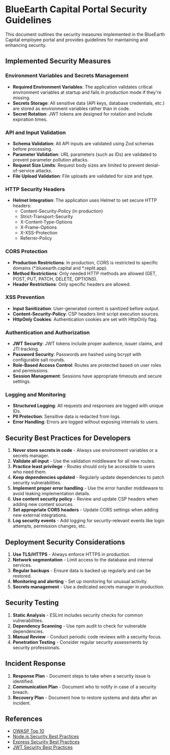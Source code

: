 # BlueEarth Capital Portal Security Guidelines

This document outlines the security measures implemented in the BlueEarth Capital employee portal and provides guidelines for maintaining and enhancing security.

## Implemented Security Measures

### Environment Variables and Secrets Management

- **Required Environment Variables**: The application validates critical environment variables at startup and fails in production mode if they're missing.
- **Secrets Storage**: All sensitive data (API keys, database credentials, etc.) are stored as environment variables rather than in code.
- **Secret Rotation**: JWT tokens are designed for rotation and include expiration times.

### API and Input Validation

- **Schema Validation**: All API inputs are validated using Zod schemas before processing.
- **Parameter Validation**: URL parameters (such as IDs) are validated to prevent parameter pollution attacks.
- **Request Size Limits**: Request body sizes are limited to prevent denial-of-service attacks.
- **File Upload Validation**: File uploads are validated for size and type.

### HTTP Security Headers

- **Helmet Integration**: The application uses Helmet to set secure HTTP headers:
  - Content-Security-Policy (in production)
  - Strict-Transport-Security
  - X-Content-Type-Options
  - X-Frame-Options
  - X-XSS-Protection
  - Referrer-Policy

### CORS Protection

- **Production Restrictions**: In production, CORS is restricted to specific domains (*.blueearth.capital and *.replit.app).
- **Method Restrictions**: Only needed HTTP methods are allowed (GET, POST, PUT, PATCH, DELETE, OPTIONS).
- **Header Restrictions**: Only specific headers are allowed.

### XSS Prevention

- **Input Sanitization**: User-generated content is sanitized before output.
- **Content-Security-Policy**: CSP headers limit script execution sources.
- **HttpOnly Cookies**: Authentication cookies are set with HttpOnly flag.

### Authentication and Authorization

- **JWT Security**: JWT tokens include proper audience, issuer claims, and JTI tracking.
- **Password Security**: Passwords are hashed using bcrypt with configurable salt rounds.
- **Role-Based Access Control**: Routes are protected based on user roles and permissions.
- **Session Management**: Sessions have appropriate timeouts and secure settings.

### Logging and Monitoring

- **Structured Logging**: All requests and responses are logged with unique IDs.
- **PII Protection**: Sensitive data is redacted from logs.
- **Error Handling**: Errors are logged without exposing internals to users.

## Security Best Practices for Developers

1. **Never store secrets in code** - Always use environment variables or a secrets manager.
2. **Validate all input** - Use the validation middleware for all new routes.
3. **Practice least privilege** - Routes should only be accessible to users who need them.
4. **Keep dependencies updated** - Regularly update dependencies to patch security vulnerabilities.
5. **Implement proper error handling** - Use the error handler middleware to avoid leaking implementation details.
6. **Use content security policy** - Review and update CSP headers when adding new content sources.
7. **Set appropriate CORS headers** - Update CORS settings when adding new external integrations.
8. **Log security events** - Add logging for security-relevant events like login attempts, permission changes, etc.

## Deployment Security Considerations

1. **Use TLS/HTTPS** - Always enforce HTTPS in production.
2. **Network segmentation** - Limit access to the database and internal services.
3. **Regular backups** - Ensure data is backed up regularly and can be restored.
4. **Monitoring and alerting** - Set up monitoring for unusual activity.
5. **Secrets management** - Use a dedicated secrets manager in production.

## Security Testing

1. **Static Analysis** - ESLint includes security checks for common vulnerabilities.
2. **Dependency Scanning** - Use npm audit to check for vulnerable dependencies.
3. **Manual Review** - Conduct periodic code reviews with a security focus.
4. **Penetration Testing** - Consider regular security assessments by security professionals.

## Incident Response

1. **Response Plan** - Document steps to take when a security issue is identified.
2. **Communication Plan** - Document who to notify in case of a security breach.
3. **Recovery Plan** - Document how to restore systems and data after an incident.

## References

- [OWASP Top 10](https://owasp.org/www-project-top-ten/)
- [Node.js Security Best Practices](https://nodejs.org/en/docs/guides/security/)
- [Express Security Best Practices](https://expressjs.com/en/advanced/best-practice-security.html)
- [JWT Security Best Practices](https://auth0.com/blog/a-look-at-the-latest-draft-for-jwt-bcp/)